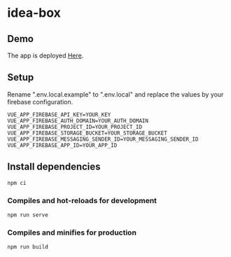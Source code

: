 # idea-box

## Demo
The app is deployed [Here](https://vue-idea-box.netlify.app/).

## Setup

Rename ".env.local.example" to ".env.local" and replace the values by your firebase configuration.

```
VUE_APP_FIREBASE_API_KEY=YOUR_KEY
VUE_APP_FIREBASE_AUTH_DOMAIN=YOUR_AUTH_DOMAIN
VUE_APP_FIREBASE_PROJECT_ID=YOUR_PROJECT_ID
VUE_APP_FIREBASE_STORAGE_BUCKET=YOUR_STORAGE_BUCKET
VUE_APP_FIREBASE_MESSAGING_SENDER_ID=YOUR_MESSAGING_SENDER_ID
VUE_APP_FIREBASE_APP_ID=YOUR_APP_ID
```

## Install dependencies
```
npm ci
```

### Compiles and hot-reloads for development
```
npm run serve
```

### Compiles and minifies for production
```
npm run build
```
